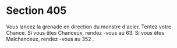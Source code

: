 # Section 405

Vous lancez la grenade en direction du monstre d'acier. Tentez
votre Chance. Si vous êtes Chanceux, rendez -vous au 63. Si vous
êtes Malchanceux, rendez -vous au 352 .